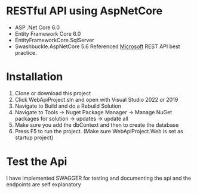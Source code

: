 # RESTful API using AspNetCore

  - ASP .Net Core 6.0
  - Entity Framework Core 6.0
  - EntityFrameworkCore.SqlServer
  - Swashbuckle.AspNetCore 5.6
Referenced [Microsoft](https://docs.microsoft.com/en-us/aspnet/core/data/ef-mvc/intro?view=aspnetcore-6.0) REST API best practice.

# Installation

 1. Clone or download this project
 2. Click WebApiProject.sln and open with Visual Studio 2022 or 2019
 3. Navigate to Build and do a Rebuild Solution
 4. Navigate to Tools -> Nuget Package Manager -> Manage NuGet packages for solution -> updates -> update all
 5. Make sure you add the dbContext and then to create the database
 6. Press F5 to run the project. (Make sure WebApiProject.Web is set as startup project)
 
 # Test the Api
 
 I have implemented SWAGGER for testing and documenting the api and the endpoints are self explanatory
